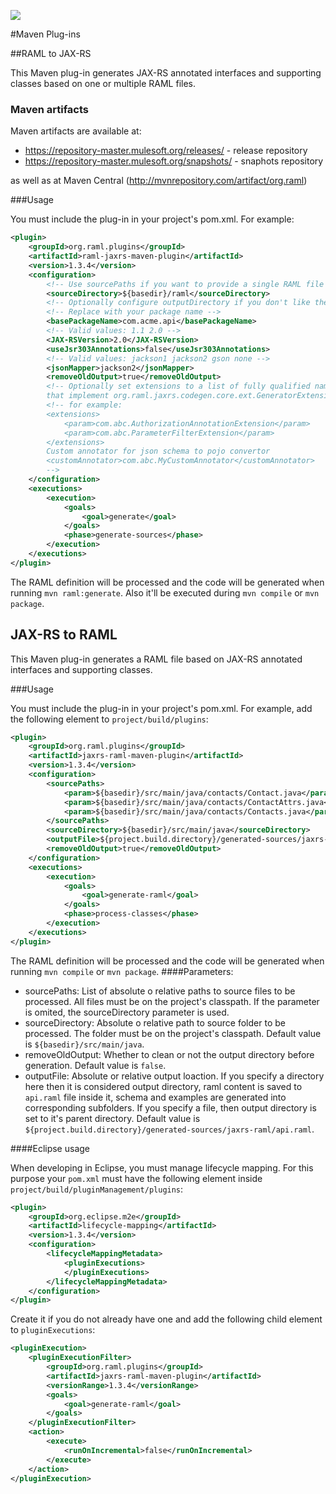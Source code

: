 ![](http://raml.org/images/logo.png)

#Maven Plug-ins

##RAML to JAX-RS

This Maven plug-in generates JAX-RS annotated interfaces and supporting classes based on one or multiple RAML files.

### Maven artifacts
Maven artifacts are available at:

 - https://repository-master.mulesoft.org/releases/ - release repository
 - https://repository-master.mulesoft.org/snapshots/ - snaphots repository

as well as at Maven Central (http://mvnrepository.com/artifact/org.raml)

###Usage

You must include the plug-in in your project's pom.xml. For example:

```xml
<plugin>
    <groupId>org.raml.plugins</groupId>
    <artifactId>raml-jaxrs-maven-plugin</artifactId>
    <version>1.3.4</version>
    <configuration>
        <!-- Use sourcePaths if you want to provide a single RAML file or a list of RAML files -->
        <sourceDirectory>${basedir}/raml</sourceDirectory>
        <!-- Optionally configure outputDirectory if you don't like the default value: ${project.build.directory}/generated-sources/raml-JAX-RS -->
        <!-- Replace with your package name -->
        <basePackageName>com.acme.api</basePackageName>
        <!-- Valid values: 1.1 2.0 -->
        <JAX-RSVersion>2.0</JAX-RSVersion>
        <useJsr303Annotations>false</useJsr303Annotations>
        <!-- Valid values: jackson1 jackson2 gson none -->
        <jsonMapper>jackson2</jsonMapper>
        <removeOldOutput>true</removeOldOutput>
        <!-- Optionally set extensions to a list of fully qualified names of classes
        that implement org.raml.jaxrs.codegen.core.ext.GeneratorExtension -->
        <!-- for example:
        <extensions>
            <param>com.abc.AuthorizationAnnotationExtension</param>
            <param>com.abc.ParameterFilterExtension</param>
        </extensions>
        Custom annotator for json schema to pojo convertor
        <customAnnotator>com.abc.MyCustomAnnotator</customAnnotator>
        -->
    </configuration>
    <executions>
        <execution>
            <goals>
                <goal>generate</goal>
            </goals>
            <phase>generate-sources</phase>
        </execution>
    </executions>
</plugin>
```

The RAML definition will be processed and the code will be generated when running `mvn raml:generate`. 
Also it'll be executed during `mvn compile` or `mvn package`.

## JAX-RS to RAML

This Maven plug-in generates a RAML file based on JAX-RS annotated interfaces and supporting classes.

###Usage

You must include the plug-in in your project's pom.xml. For example, add the following element to `project/build/plugins`:

```xml
<plugin>
	<groupId>org.raml.plugins</groupId>
	<artifactId>jaxrs-raml-maven-plugin</artifactId>
	<version>1.3.4</version>
	<configuration>
		<sourcePaths>
			<param>${basedir}/src/main/java/contacts/Contact.java</param>
			<param>${basedir}/src/main/java/contacts/ContactAttrs.java</param>
			<param>${basedir}/src/main/java/contacts/Contacts.java</param>
		</sourcePaths>
		<sourceDirectory>${basedir}/src/main/java</sourceDirectory>
		<outputFile>${project.build.directory}/generated-sources/jaxrs-raml/example.raml</outputFile>
		<removeOldOutput>true</removeOldOutput>
	</configuration>
	<executions>
		<execution>
			<goals>
				<goal>generate-raml</goal>
			</goals>
			<phase>process-classes</phase>
		</execution>
	</executions>
</plugin>
```
The RAML definition will be processed and the code will be generated when running `mvn compile` or `mvn package`.
####Parameters:
- sourcePaths: List of absolute o relative paths to source files to be processed. All files must be on the project's classpath. If the parameter is omited, the sourceDirectory parameter is used.
- sourceDirectory: Absolute o relative path to source folder to be processed. The folder must be on the project's classpath. Default value is `${basedir}/src/main/java`.
- removeOldOutput: Whether to clean or not the output directory before generation. Default value is `false`.
- outputFile: Absolute or relative output loaction. If you specify a directory here then it is considered output directory, raml content is saved to `api.raml` file inside it, schema and examples are generated into corresponding subfolders. If you specify a file, then output directory is set to it's parent directory. Default value is `${project.build.directory}/generated-sources/jaxrs-raml/api.raml`.

####Eclipse usage

When developing in Eclipse, you must manage lifecycle mapping. For this purpose your `pom.xml` must have the following element inside `project/build/pluginManagement/plugins`:
``` xml
<plugin>
	<groupId>org.eclipse.m2e</groupId>
	<artifactId>lifecycle-mapping</artifactId>
	<version>1.3.4</version>
	<configuration>
		<lifecycleMappingMetadata>
			<pluginExecutions>
			</pluginExecutions>
		</lifecycleMappingMetadata>
	</configuration>
</plugin>
```
Create it if you do not already have one and add the following child element to `pluginExecutions`:
``` xml
<pluginExecution>
	<pluginExecutionFilter>
		<groupId>org.raml.plugins</groupId>
		<artifactId>jaxrs-raml-maven-plugin</artifactId>
		<versionRange>1.3.4</versionRange>
		<goals>
			<goal>generate-raml</goal>
		</goals>
	</pluginExecutionFilter>
	<action>
		<execute>
			<runOnIncremental>false</runOnIncremental>
		</execute>
	</action>
</pluginExecution>
```

